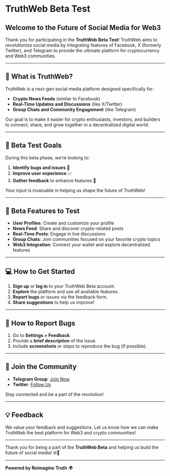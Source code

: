 # TruthWeb Beta Test

## Welcome to the Future of Social Media for Web3

Thank you for participating in the **TruthWeb Beta Test**! TruthWeb aims to revolutionize social media by integrating features of Facebook, X (formerly Twitter), and Telegram to provide the ultimate platform for cryptocurrency and Web3 communities.

---

## 🚀 What is TruthWeb?

TruthWeb is a next-gen social media platform designed specifically for:
- **Crypto News Feeds** (similar to Facebook) 
- **Real-Time Updates and Discussions** (like X/Twitter)
- **Group Chats and Community Engagement** (like Telegram)

Our goal is to make it easier for crypto enthusiasts, investors, and builders to connect, share, and grow together in a decentralized digital world.

---

## 🔧 Beta Test Goals

During this beta phase, we're looking to:
1. **Identify bugs and issues** 🐞
2. **Improve user experience** 📈
3. **Gather feedback** to enhance features 💬

Your input is invaluable in helping us shape the future of TruthWeb!

---

## 📝 Beta Features to Test

- **User Profiles**: Create and customize your profile
- **News Feed**: Share and discover crypto-related posts
- **Real-Time Posts**: Engage in live discussions
- **Group Chats**: Join communities focused on your favorite crypto topics
- **Web3 Integration**: Connect your wallet and explore decentralized features

---

## 💻 How to Get Started

1. **Sign up** or **log in** to your TruthWeb Beta account.
2. **Explore** the platform and use all available features.
3. **Report bugs** or issues via the feedback form.
4. **Share suggestions** to help us improve!

---

## 🐛 How to Report Bugs

1. Go to **Settings > Feedback**.
2. Provide a **brief description** of the issue.
3. Include **screenshots** or steps to reproduce the bug (if possible).

---

## 🔗 Join the Community

- **Telegram Group**: [Join Now](#)
- **Twitter**: [Follow Us](#)

Stay connected and be a part of the revolution!

---

## 💡 Feedback

We value your feedback and suggestions. Let us know how we can make TruthWeb the best platform for Web3 and crypto communities!

---

Thank you for being a part of the **TruthWeb Beta** and helping us build the future of social media! 🌐🚀

---

**Powered by Reimagine Truth** 🌍
